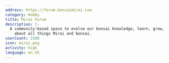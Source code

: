 ```yaml
---
address: https://forum.bonsaimirai.com
category: Hobby
title: Mirai Forum
description: |-
  A community-based space to evolve our bonsai knowledge, learn, grow, and collaborate
    about all things Mirai and bonsai.
userCount: 1588
icon: mirai.png
activity: high
language: en_US
---
```


